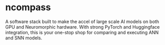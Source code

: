 # ncompass
A software stack built to make the accel of large scale AI models on both GPU and Neuromorphic hardware. With strong PyTorch and Huggingface integration, this is your one-stop shop for comparing and executing ANN and SNN models.

